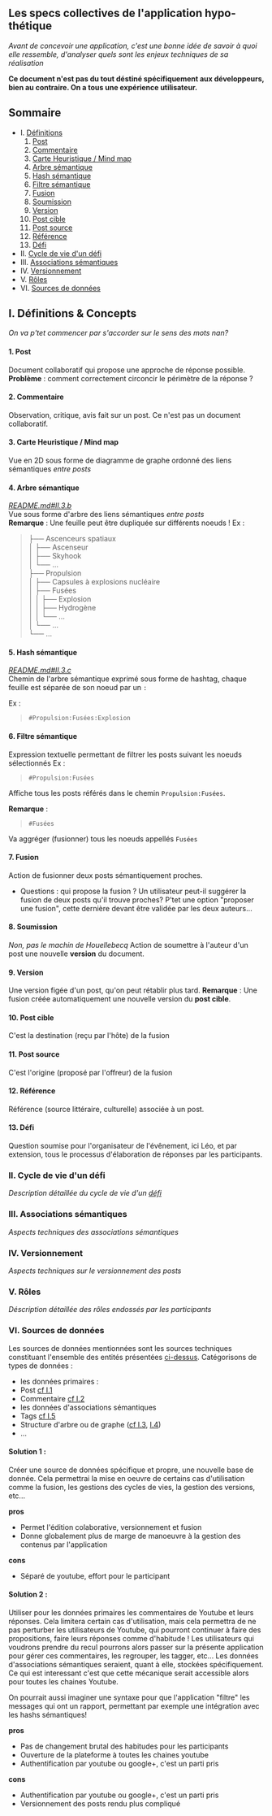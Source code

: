 Les specs collectives de l'application hypo-thétique
---------------------------------------------------
*Avant de concevoir une application, c'est une bonne idée de savoir à quoi elle ressemble, d'analyser quels sont les enjeux techniques de sa réalisation*

**Ce document n'est pas du tout déstiné spécifiquement aux développeurs, bien au contraire. On a tous une expérience utilisateur.**

Sommaire
--------------------------------------------------

- I. [Définitions](#I)
    1. [Post](#I.1)
    2. [Commentaire](#I.2)
    3. [Carte Heuristique / Mind map](#I.3)
    4. [Arbre sémantique](#I.4)
    5. [Hash sémantique](#I.5)
    6. [Filtre sémantique](#I.6)
    7. [Fusion](#I.7)
    8. [Soumission](#I.8)
    9. [Version](#I.9)
    10. [Post cible](#I.10)
    11. [Post source](#I.11)
    12. [Référence](#I.12)
    13. [Défi](#I.13)
- II. [Cycle de vie d'un défi](#II)
- III. [Associations sémantiques](#III)
- IV. [Versionnement](#IV)
- V. [Rôles](#V)
- VI. [Sources de données](#VI)

<a name="I"></a>
## I. Définitions & Concepts
*On va p'tet commencer par s'accorder sur le sens des mots nan?*

<a name="I.1"></a>
#### 1. Post
Document collaboratif qui propose une approche de réponse possible.  
**Problème** : comment correctement circoncir le périmètre de la réponse ?

<a name="I.2"></a>
#### 2. Commentaire
Observation, critique, avis fait sur un post. Ce n'est pas un document collaboratif.

<a name="I.3"></a>
#### 3. Carte Heuristique / Mind map
Vue en 2D sous forme de diagramme de graphe ordonné des liens sémantiques *entre posts*

<a name="I.4"></a>
#### 4. Arbre sémantique
*[README.md#II.3.b](README.md#II.3.b)*  
Vue sous forme d'arbre des liens sémantiques *entre posts*  
**Remarque** : Une feuille peut être dupliquée sur différents noeuds !
Ex :
> ├── Ascenceurs spatiaux  
│   ├── Ascenseur  
│   ├── Skyhook  
│   └── …  
├── Propulsion  
│   ├── Capsules à explosions nucléaire  
│   ├── Fusées  
│   │   ├── Explosion  
│   │   ├── Hydrogène  
│   │   └── …  
│   └── …  
└── …

<a name="I.5"></a>
#### 5. Hash sémantique
*[README.md#II.3.c](README.md#II.3.c)*  
Chemin de l'arbre sémantique exprimé sous forme de hashtag, chaque feuille est séparée de son noeud par un `:`

Ex :
> `#Propulsion:Fusées:Explosion`

<a name="I.6"></a>
#### 6. Filtre sémantique
Expression textuelle permettant de filtrer les posts suivant les noeuds sélectionnés
Ex :
> `#Propulsion:Fusées`

Affiche tous les posts référés dans le chemin `Propulsion:Fusées`.  

**Remarque** :  
> `#Fusées`

Va aggréger (fusionner) tous les noeuds appellés `Fusées`

<a name="I.7"></a>
#### 7. Fusion
Action de fusionner deux posts sémantiquement proches.
- Questions : qui propose la fusion ? Un utilisateur peut-il suggérer la fusion de deux posts qu'il trouve proches? P'tet une option "proposer une fusion", cette dernière devant être validée par les deux auteurs...

<a name="I.8"></a>
#### 8. Soumission
*Non, pas le machin de Houellebecq*
Action de soumettre à l'auteur d'un post une nouvelle **version** du document.

<a name="I.9"></a>
#### 9. Version
Une version figée d'un post, qu'on peut rétablir plus tard.
**Remarque** : Une fusion créée automatiquement une nouvelle version du **post cible**.

<a name="I.10"></a>
#### 10. Post cible
C'est la destination (reçu par l'hôte) de la fusion

<a name="I.11"></a>
#### 11. Post source
C'est l'origine (proposé par l'offreur) de la fusion

<a name="I.12"></a>
#### 12. Référence
Référence (source littéraire, culturelle) associée à un post.

<a name="I.13"></a>
#### 13. Défi
Question soumise pour l'organisateur de l'évênement, ici Léo, et par extension, tous le processus d'élaboration de réponses par les participants.

<a name="II"></a>
### II. Cycle de vie d'un défi
*Description détaillée du cycle de vie d'un [défi](#I.13)*

<a name="III"></a>
### III. Associations sémantiques
*Aspects techniques des associations sémantiques*

<a name="IV"></a>
### IV. Versionnement
*Aspects techniques sur le versionnement des posts*

<a name="V"></a>
### V. Rôles
*Déscription détaillée des rôles endossés par les participants*

<a name="VI"></a>
### VI. Sources de données
Les sources de données mentionnées sont les sources techniques constituant l'ensemble des entités présentées [ci-dessus](#I).
Catégorisons de types de données :
 - les données primaires :
  - Post [cf I.1](#I.1)
  - Commentaire [cf I.2](#I.2)
 - les données d'associations sémantiques
  - Tags [cf I.5](#I.5)
  - Structure d'arbre ou de graphe ([cf I.3](#I.3), [I.4](#I.4))
  - ...

#### Solution 1 :
Créer une source de données spécifique et propre, une nouvelle base de donnée. Cela permettrai la mise en oeuvre de certains cas d'utilisation comme la fusion, les gestions des cycles de vies, la gestion des versions, etc...

**pros**
- Permet l'édition colaborative, versionnement et fusion
- Donne globalement plus de marge de manoeuvre à la gestion des contenus par l'application

**cons**
- Séparé de youtube, effort pour le participant

#### Solution 2 :
Utiliser pour les données primaires les commentaires de Youtube et leurs réponses. Cela limitera certain cas d'utilisation, mais cela permettra de ne pas perturber les utilisateurs de Youtube, qui pourront continuer à faire des propositions, faire leurs réponses comme d'habitude ! Les utilisateurs qui voudrons prendre du recul pourrons alors passer sur la présente application pour gérer ces commentaires, les regrouper, les tagger, etc... Les données d'associations sémantiques seraient, quant à elle, stockées spécifiquement. Ce qui est interessant c'est que cette mécanique serait accessible alors pour toutes les chaines Youtube.

On pourrait aussi imaginer une syntaxe pour que l'application "filtre" les messages qui ont un rapport, permettant par exemple une intégration avec les hashs sémantiques!

**pros**
- Pas de changement brutal des habitudes pour les participants
- Ouverture de la plateforme à toutes les chaines youtube
- Authentification par youtube ou google+, c'est un parti pris

**cons**
- Authentification par youtube ou google+, c'est un parti pris
- Versionnement des posts rendu plus compliqué
